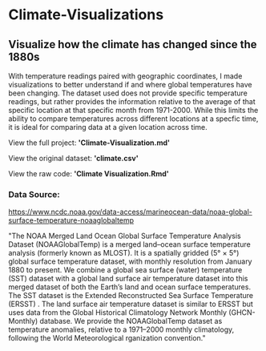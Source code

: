 # Climate-Visualizations

## Visualize how the climate has changed since the 1880s

With temperature readings paired with geographic coordinates, I made visualizations to better understand if and where global temperatures have been changing. The dataset used does not provide specific temperature readings, but rather provides the information relative to the average of that specific location at that specific month from 1971-2000. While this limits the ability to compare temperatures across different locations at a specfic time, it is ideal for comparing data at a given location across time.

View the full project: **'Climate-Visualization.md'**

View the original dataset: **'climate.csv'**

View the raw code: **'Climate Visualization.Rmd'**


### Data Source:
https://www.ncdc.noaa.gov/data-access/marineocean-data/noaa-global-surface-temperature-noaaglobaltemp

"The NOAA Merged Land Ocean Global Surface Temperature Analysis Dataset (NOAAGlobalTemp) is a merged land–ocean surface temperature analysis (formerly known as MLOST). It is a spatially gridded (5° × 5°) global surface temperature dataset, with monthly resolution from January 1880 to present. We combine a global sea surface (water) temperature (SST) dataset with a global land surface air temperature dataset into this merged dataset of both the Earth’s land and ocean surface temperatures. The SST dataset is the Extended Reconstructed Sea Surface Temperature (ERSST) . The land surface air temperature dataset is similar to ERSST but uses data from the Global Historical Climatology Network Monthly (GHCN-Monthly) database. We provide the NOAAGlobalTemp dataset as temperature anomalies, relative to a 1971–2000 monthly climatology, following the World Meteorological rganization convention."
